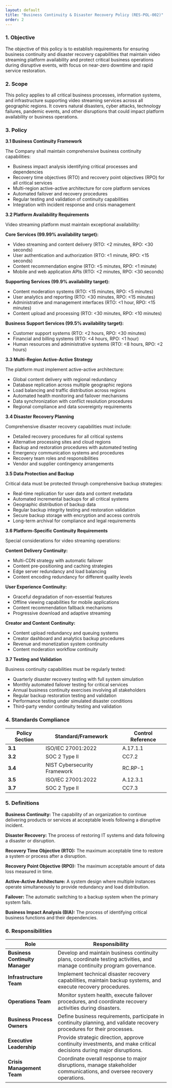 ```yaml
---
layout: default
title: "Business Continuity & Disaster Recovery Policy (RES-POL-002)"
order: 2
---
```


### 1. Objective

The objective of this policy is to establish requirements for ensuring business continuity and disaster recovery capabilities that maintain video streaming platform availability and protect critical business operations during disruptive events, with focus on near-zero downtime and rapid service restoration.

### 2. Scope

This policy applies to all critical business processes, information systems, and infrastructure supporting video streaming services across all geographic regions. It covers natural disasters, cyber attacks, technology failures, pandemic events, and other disruptions that could impact platform availability or business operations.

### 3. Policy

**3.1 Business Continuity Framework**

The Company shall maintain comprehensive business continuity capabilities:
- Business impact analysis identifying critical processes and dependencies
- Recovery time objectives (RTO) and recovery point objectives (RPO) for all critical services
- Multi-region active-active architecture for core platform services
- Automated failover and recovery procedures
- Regular testing and validation of continuity capabilities
- Integration with incident response and crisis management

**3.2 Platform Availability Requirements**

Video streaming platform must maintain exceptional availability:

**Core Services (99.99% availability target):**
- Video streaming and content delivery (RTO: <2 minutes, RPO: <30 seconds)
- User authentication and authorization (RTO: <1 minute, RPO: <15 seconds)
- Content recommendation engine (RTO: <5 minutes, RPO: <1 minute)
- Mobile and web application APIs (RTO: <2 minutes, RPO: <30 seconds)

**Supporting Services (99.9% availability target):**
- Content moderation systems (RTO: <15 minutes, RPO: <5 minutes)
- User analytics and reporting (RTO: <30 minutes, RPO: <15 minutes)
- Administrative and management interfaces (RTO: <1 hour, RPO: <15 minutes)
- Content upload and processing (RTO: <30 minutes, RPO: <10 minutes)

**Business Support Services (99.5% availability target):**
- Customer support systems (RTO: <2 hours, RPO: <30 minutes)
- Financial and billing systems (RTO: <4 hours, RPO: <1 hour)
- Human resources and administrative systems (RTO: <8 hours, RPO: <2 hours)

**3.3 Multi-Region Active-Active Strategy**

The platform must implement active-active architecture:
- Global content delivery with regional redundancy
- Database replication across multiple geographic regions
- Load balancing and traffic distribution across regions
- Automated health monitoring and failover mechanisms
- Data synchronization with conflict resolution procedures
- Regional compliance and data sovereignty requirements

**3.4 Disaster Recovery Planning**

Comprehensive disaster recovery capabilities must include:
- Detailed recovery procedures for all critical systems
- Alternative processing sites and cloud regions
- Backup and restoration procedures with automated testing
- Emergency communication systems and procedures
- Recovery team roles and responsibilities
- Vendor and supplier contingency arrangements

**3.5 Data Protection and Backup**

Critical data must be protected through comprehensive backup strategies:
- Real-time replication for user data and content metadata
- Automated incremental backups for all critical systems
- Geographic distribution of backup data
- Regular backup integrity testing and restoration validation
- Secure backup storage with encryption and access controls
- Long-term archival for compliance and legal requirements

**3.6 Platform-Specific Continuity Requirements**

Special considerations for video streaming operations:

**Content Delivery Continuity:**
- Multi-CDN strategy with automatic failover
- Content pre-positioning and caching strategies
- Edge server redundancy and load balancing
- Content encoding redundancy for different quality levels

**User Experience Continuity:**
- Graceful degradation of non-essential features
- Offline viewing capabilities for mobile applications
- Content recommendation fallback mechanisms
- Progressive download and adaptive streaming

**Creator and Content Continuity:**
- Content upload redundancy and queuing systems
- Creator dashboard and analytics backup procedures
- Revenue and monetization system continuity
- Content moderation workflow continuity

**3.7 Testing and Validation**

Business continuity capabilities must be regularly tested:
- Quarterly disaster recovery testing with full system simulation
- Monthly automated failover testing for critical services
- Annual business continuity exercises involving all stakeholders
- Regular backup restoration testing and validation
- Performance testing under simulated disaster conditions
- Third-party vendor continuity testing and validation

### 4. Standards Compliance

| **Policy Section** | **Standard/Framework** | **Control Reference** |
| --- | --- | --- |
| **3.1** | ISO/IEC 27001:2022 | A.17.1.1 |
| **3.2** | SOC 2 Type II | CC7.2 |
| **3.4** | NIST Cybersecurity Framework | RC.RP-1 |
| **3.5** | ISO/IEC 27001:2022 | A.12.3.1 |
| **3.7** | SOC 2 Type II | CC7.3 |

### 5. Definitions

**Business Continuity:** The capability of an organization to continue delivering products or services at acceptable levels following a disruptive incident.

**Disaster Recovery:** The process of restoring IT systems and data following a disaster or disruption.

**Recovery Time Objective (RTO):** The maximum acceptable time to restore a system or process after a disruption.

**Recovery Point Objective (RPO):** The maximum acceptable amount of data loss measured in time.

**Active-Active Architecture:** A system design where multiple instances operate simultaneously to provide redundancy and load distribution.

**Failover:** The automatic switching to a backup system when the primary system fails.

**Business Impact Analysis (BIA):** The process of identifying critical business functions and their dependencies.

### 6. Responsibilities

| Role | Responsibility |
| --- | --- |
| **Business Continuity Manager** | Develop and maintain business continuity plans, coordinate testing activities, and manage continuity program governance. |
| **Infrastructure Team** | Implement technical disaster recovery capabilities, maintain backup systems, and execute recovery procedures. |
| **Operations Team** | Monitor system health, execute failover procedures, and coordinate recovery activities during disasters. |
| **Business Process Owners** | Define business requirements, participate in continuity planning, and validate recovery procedures for their processes. |
| **Executive Leadership** | Provide strategic direction, approve continuity investments, and make critical decisions during major disruptions. |
| **Crisis Management Team** | Coordinate overall response to major disruptions, manage stakeholder communications, and oversee recovery operations. |
